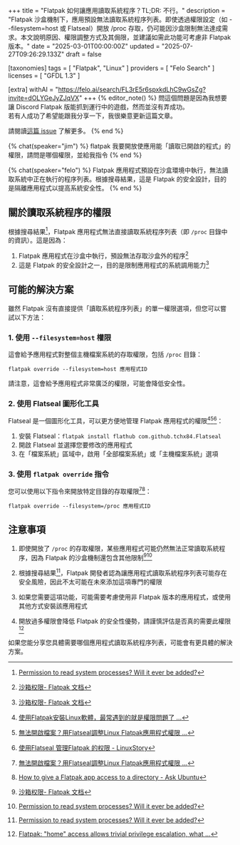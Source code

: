 +++
title = "Flatpak 如何讓應用讀取系統程序？TL;DR: 不行。"
description = "Flatpak 沙盒機制下，應用預設無法讀取系統程序列表。即使透過權限設定（如 --filesystem=host 或 Flatseal）開放 /proc 存取，仍可能因沙盒限制無法達成需求。本文說明原因、權限調整方式及其侷限，並建議如需此功能可考慮非 Flatpak 版本。"
date = "2025-03-01T00:00:00Z"
updated = "2025-07-27T09:26:29.133Z"
draft = false

[taxonomies]
tags = [ "Flatpak", "Linux" ]
providers = [ "Felo Search" ]
licenses = [ "GFDL 1.3" ]

[extra]
withAI = "<https://felo.ai/search/FL3rE5r6spxkdLhC9wGsZg?invite=dOLYGeJyZJqVX>"
+++
{% editor_note() %}
問這個問題是因為我想要讓 Discord Flatpak 版能抓到運行中的遊戲，然而並沒有弄成功。  
若有人成功了希望能跟我分享一下，我很樂意更新這篇文章。

請閱讀[這篇 issue](https://github.com/flatpak/flatpak/issues/3922) 了解更多。
{% end %}

{% chat(speaker="jim") %}
flatpak 我要開放使應用能「讀取已開啟的程式」的權限，請問是哪個權限，並給我指令
{% end %}

{% chat(speaker="felo") %}
Flatpak 應用程式預設在沙盒環境中執行，無法讀取系統中正在執行的程序列表。根據搜尋結果，這是 Flatpak 的安全設計，目的是隔離應用程式以提高系統安全性。
{% end %}

## 關於讀取系統程序的權限

根據搜尋結果[^18]，Flatpak 應用程式無法直接讀取系統程序列表（即 `/proc` 目錄中的資訊）。這是因為：

1. Flatpak 應用程式在沙盒中執行，預設無法存取沙盒外的程序[^8]
2. 這是 Flatpak 的安全設計之一，目的是限制應用程式的系統調用能力[^8]

## 可能的解決方案

雖然 Flatpak 沒有直接提供「讀取系統程序列表」的單一權限選項，但您可以嘗試以下方法：

### 1. 使用 `--filesystem=host` 權限

這會給予應用程式對整個主機檔案系統的存取權限，包括 `/proc` 目錄：

```
flatpak override --filesystem=host 應用程式ID
```

請注意，這會給予應用程式非常廣泛的權限，可能會降低安全性。

### 2. 使用 Flatseal 圖形化工具

Flatseal 是一個圖形化工具，可以更方便地管理 Flatpak 應用程式的權限[^1][^6][^10]：

1. 安裝 Flatseal：`flatpak install flathub com.github.tchx84.Flatseal`
2. 開啟 Flatseal 並選擇您要修改的應用程式
3. 在「檔案系統」區域中，啟用「全部檔案系統」或「主機檔案系統」選項

### 3. 使用 `flatpak override` 指令

您可以使用以下指令來開放特定目錄的存取權限[^6][^16]：

```
flatpak override --filesystem=/proc 應用程式ID
```

## 注意事項

1. 即使開放了 `/proc` 的存取權限，某些應用程式可能仍然無法正常讀取系統程序，因為 Flatpak 的沙盒機制還包含其他限制[^8][^18]

2. 根據搜尋結果[^18]，Flatpak 開發者認為讓應用程式讀取系統程序列表可能存在安全風險，因此不太可能在未來添加這項專門的權限

3. 如果您需要這項功能，可能需要考慮使用非 Flatpak 版本的應用程式，或使用其他方式安裝該應用程式

4. 開放過多權限會降低 Flatpak 的安全性優勢，請謹慎評估是否真的需要此權限[^21]

如果您能分享您具體需要哪個應用程式讀取系統程序列表，可能會有更具體的解決方案。

[^1]: [使用Flatpak安裝Linux軟體，最常遇到的就是權限問題了 ...](https://www.threads.net/@ivonhuang_ig/post/DC8dksYT0xR/%E4%BD%BF%E7%94%A8flatpak%E5%AE%89%E8%A3%9Dlinux%E8%BB%9F%E9%AB%94%E6%9C%80%E5%B8%B8%E9%81%87%E5%88%B0%E7%9A%84%E5%B0%B1%E6%98%AF%E6%AC%8A%E9%99%90%E5%95%8F%E9%A1%8C%E4%BA%86flatpak%E9%A0%90%E8%A8%AD%E6%98%AF%E6%B2%99%E7%9B%92%E9%9A%94%E9%9B%A2%E7%9A%84%E5%81%87%E8%A8%ADflatpak%E8%BB%9F%E9%AB%94%E6%B2%92%E6%9C%89%E8%80%83%E6%85%AE%E5%A5%BD%E6%AC%8A%E9%99%90%E8%A8%AD%E8%A8%88%E9%82%A3%E5%B0%B1%E6%9C%83%E6%9C%89%E7%89%B9%E5%AE%9A%E7%9B%AE%E9%8C%84%E7%9A%84%E6%AA%94%E6%A1%88%E7%84%A1%E6%B3%95%E8%AE%80%E5%8F%96)
[^6]: [無法開啟檔案？用Flatseal調整Linux Flatpak應用程式權限 ...](https://ivonblog.com/posts/flatseal-flatpak-permission/)
[^8]: [沙箱权限- Flatpak 文档](https://docs.flatpak.org/zh-cn/latest/sandbox-permissions.html)
[^10]: [使用Flatseal 管理Flatpak 的权限 - LinuxStory](https://linuxstory.org/manage-flatpak-permissions-with-flatseal/)
[^16]: [How to give a Flatpak app access to a directory - Ask Ubuntu](https://askubuntu.com/questions/1086529/how-to-give-a-flatpak-app-access-to-a-directory)
[^18]: [Permission to read system processes? Will it ever be added?](https://github.com/flatpak/flatpak/issues/3922)
[^21]: [Flatpak: "home" access allows trivial privilege escalation, what ...](https://discussion.fedoraproject.org/t/flatpak-home-access-allows-trivial-privilege-escalation-what-to-do-instead/112651)
